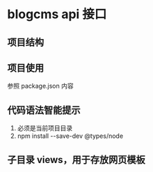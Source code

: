 # blogcms api 接口

## 项目结构

## 项目使用

参照 package.json 内容

## 代码语法智能提示

1. 必须是当前项目目录
2. npm install --save-dev @types/node

## 子目录 views，用于存放网页模板
